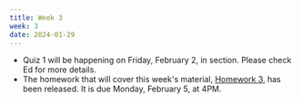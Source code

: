 ```yaml
---
title: Week 3
week: 3
date: 2024-01-29
---
```


- Quiz 1 will be happening on Friday, February 2, in section. Please check Ed for more details.
- The homework that will cover this week's material, [Homework 3](http://prob140.datahub.berkeley.edu/hub/user-redirect/git-pull?repo=https://github.com/stat88/content-sp24&branch=main&subPath=hw/Homework_03.ipynb), has been released. It is due Monday, February 5, at 4PM.